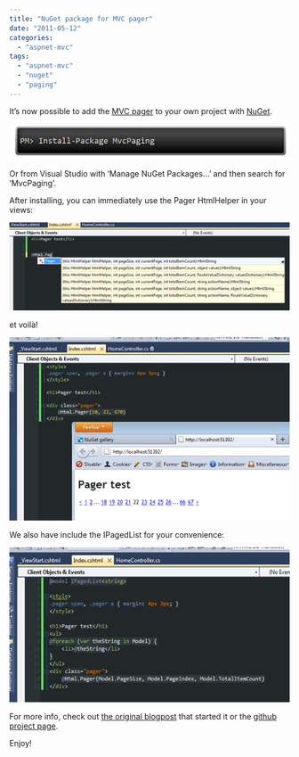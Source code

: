 ```yaml
---
title: "NuGet package for MVC pager"
date: "2011-05-12"
categories: 
  - "aspnet-mvc"
tags: 
  - "aspnet-mvc"
  - "nuget"
  - "paging"
---
```


It’s now possible to add the [MVC pager](https://github.com/martijnboland/MvcPaging) to your own project with [NuGet](http://nuget.org/).

[![image](images/image_thumb4.png "image")](https://blogs.taiga.nl/martijn/wp-content/uploads/2011/05/image4.png)

Or from Visual Studio with ‘Manage NuGet Packages...’ and then search for ‘MvcPaging’.

After installing, you can immediately use the Pager HtmlHelper in your views:

[![image](images/image_thumb5.png "image")](https://blogs.taiga.nl/martijn/wp-content/uploads/2011/05/image5.png)

et voilà!

[![image](images/image_thumb6.png "image")](https://blogs.taiga.nl/martijn/wp-content/uploads/2011/05/image6.png)

We also have include the IPagedList for your convenience:

[![image](images/image_thumb7.png "image")](https://blogs.taiga.nl/martijn/wp-content/uploads/2011/05/image7.png)

For more info, check out [the original blogpost](https://blogs.taiga.nl/martijn/2008/08/27/paging-with-aspnet-mvc/) that started it or the [github project page](https://github.com/martijnboland/MvcPaging).

Enjoy!
